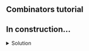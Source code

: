
## Combinators tutorial

## In construction...

<details>
<summary>Solution</summary>

:::workflow
![Example](~/workflows/Tutorials/Combinators/CropVideos.bonsai)
:::

</details>







